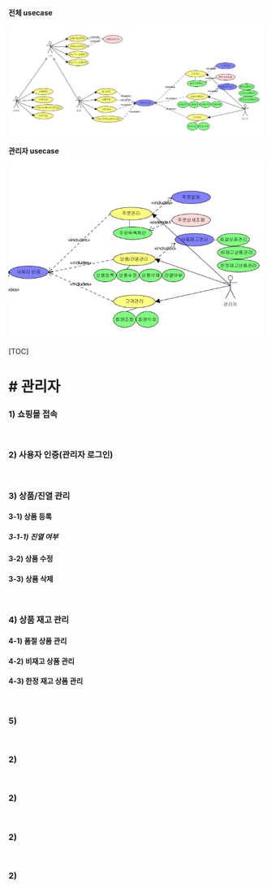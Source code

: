 **전체 usecase**

![1562071824973](assets/1562071824973.png)

**관리자 usecase**

![1562071862156](assets/1562071862156.png)



[TOC]



# # 관리자

### 1) 쇼핑몰 접속

<br>

### 2) 사용자 인증(관리자 로그인)

<br>

### 3) 상품/진열 관리

#### 3-1) 상품 등록

##### 3-1-1) 진열 여부

#### 3-2) 상품 수정 

#### 3-3) 상품 삭제

<br>

### 4) 상품 재고 관리

#### 4-1) 품절 상품 관리

#### 4-2) 비재고 상품 관리

#### 4-3) 한정 재고 상품 관리

<br>

### 5)



<br>

### 2)



<br>

### 2)



<br>

### 2)



<br>

### 2)





























































